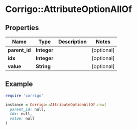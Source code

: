 # Corrigo::AttributeOptionAllOf

## Properties

| Name | Type | Description | Notes |
| ---- | ---- | ----------- | ----- |
| **parent_id** | **Integer** |  | [optional] |
| **idx** | **Integer** |  | [optional] |
| **value** | **String** |  | [optional] |

## Example

```ruby
require 'corrigo'

instance = Corrigo::AttributeOptionAllOf.new(
  parent_id: null,
  idx: null,
  value: null
)
```

